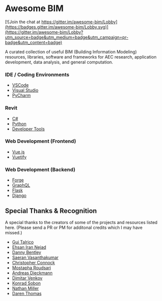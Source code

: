 # Awesome BIM

[![Join the chat at https://gitter.im/awesome-bim/Lobby](https://badges.gitter.im/awesome-bim/Lobby.svg)](https://gitter.im/awesome-bim/Lobby?utm_source=badge&utm_medium=badge&utm_campaign=pr-badge&utm_content=badge)

A curated collection of useful BIM (Building Information Modeling) resources, libraries, software and frameworks for AEC research, application development, data analysis, and general computation.

### IDE / Coding Environments

* [VSCode](IDE/VSCode/)
* [Visual Studio](IDE/VisualStudio/)
* [PyCharm](IDE/PyCharm/)

### Revit

* [C#](Revit/C-Sharp)
* [Python](Revit/Python)
* [Developer Tools](Revit/DeveloperTools)

### Web Development (Frontend)

* [Vue.js](Web/Vue)
* [Vuetify](https://vuetifyjs.com/en/)

### Web Development (Backend)

* [Forge](Web/Forge)
* [GraphQL](Web/GraphQL)
* [Flask](http://flask.pocoo.org)
* [Django](https://www.djangoproject.com)

## Special Thanks & Recognition

A special thanks to the creators of some of the projects and resources listed here. (Please send a PR or PM for additonal credits which I may have missed.)

* [Gui Talrico](https://github.com/gtalarico)
* [Ehsan Iran Nejad](https://github.com/eirannejad)
* [Danny Bentley](https://github.com/dannysbentley)
* [Saeran Vasanthakumar](https://github.com/saeranv)
* [Christopher Connock](https://github.com/ChristopherConnock)
* [Mostapha Roudsari](https://github.com/mostaphaRoudsari)
* [Andreas Dieckmann](https://github.com/andydandy74/)
* [Dimitar Venkov](https://github.com/dimven/)
* [Konrad Sobon](https://github.com/ksobon/)
* [Nathan Miller](https://provingground.io/)
* [Daren Thomas](https://github.com/architecture-building-systems)
